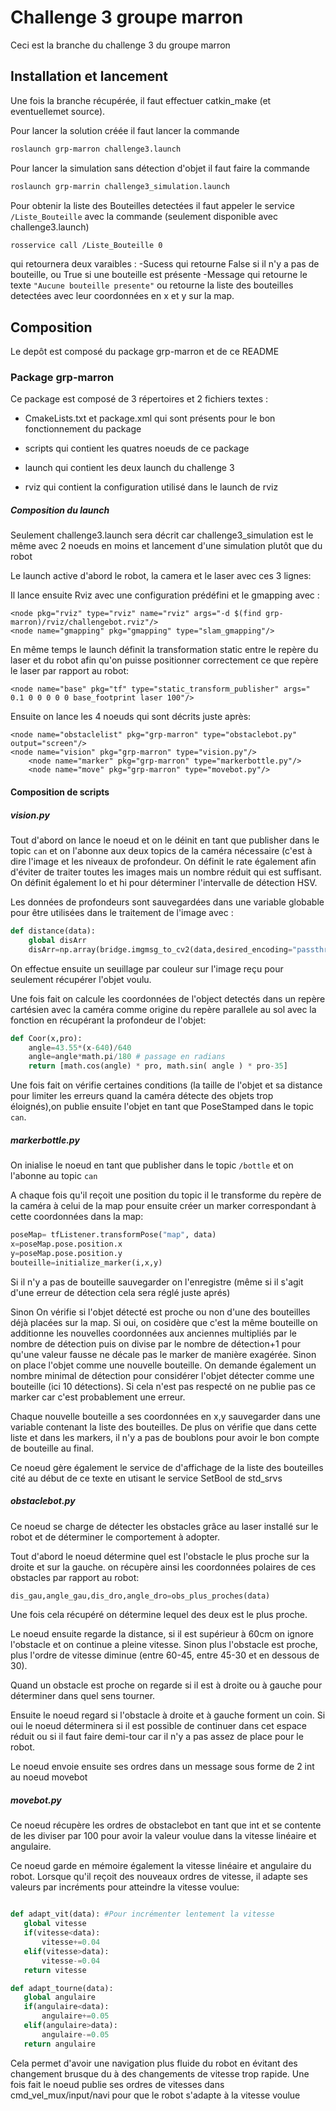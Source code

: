 # Challenge 3 groupe marron

Ceci est la branche du challenge 3 du groupe marron

## Installation et lancement

Une fois la branche récupérée, il faut effectuer catkin_make (et eventuellemet source).

Pour lancer la solution créée il faut lancer la commande

```bash
roslaunch grp-marron challenge3.launch
```

Pour lancer la simulation sans détection d'objet il faut faire la commande 

```bash
roslaunch grp-marrin challenge3_simulation.launch
```
    
    
Pour obtenir la liste des Bouteilles detectées il faut appeler le service `/Liste_Bouteille` avec la commande (seulement disponible avec challenge3.launch)

```bash
rosservice call /Liste_Bouteille 0
```
    
qui  retournera deux varaibles :
-Sucess qui retourne False si il n'y a pas de bouteille, ou True si une bouteille est présente
-Message qui retourne le texte `"Aucune bouteille presente"` ou retourne la liste des bouteilles detectées avec leur coordonnées en x et y sur la map.


## Composition

Le depôt est composé du package grp-marron et de ce README

### Package grp-marron

Ce package est composé de 3 répertoires et 2 fichiers textes :

- CmakeLists.txt et package.xml qui sont présents pour le bon fonctionnement du package

- scripts qui contient les quatres noeuds de ce package

- launch qui contient les deux launch du challenge 3

- rviz qui contient la configuration utilisé dans le launch de rviz

##### Composition du launch

Seulement challenge3.launch sera décrit car challenge3_simulation est le même avec 2 noeuds en moins et lancement d'une simulation plutôt que du robot

Le launch active d'abord le robot, la camera et le laser  avec ces 3 lignes:
	<include file="$(find turtlebot_bringup)/launch/minimal.launch"/>
	<include file="$(find realsense2_camera)/launch/rs_aligned_depth.launch"/>
	<node name="laser" pkg="urg_node" type="urg_node"/>

Il lance ensuite Rviz avec une configuration prédéfini et le gmapping avec :

	<node pkg="rviz" type="rviz" name="rviz" args="-d $(find grp-marron)/rviz/challengebot.rviz"/>
	<node name="gmapping" pkg="gmapping" type="slam_gmapping"/>

En même temps le launch définit la transformation static entre le repère du laser et du robot afin qu'on puisse positionner correctement ce que repère le laser par rapport au robot:

	<node name="base" pkg="tf" type="static_transform_publisher" args=" 0.1 0 0 0 0 0 base_footprint laser 100"/>
	
Ensuite on lance les 4 noeuds qui sont décrits juste après:

	<node name="obstaclelist" pkg="grp-marron" type="obstaclebot.py" output="screen"/>
	<node name="vision" pkg="grp-marron" type="vision.py"/>
    	<node name="marker" pkg="grp-marron" type="markerbottle.py"/>
    	<node name="move" pkg="grp-marron" type="movebot.py"/>
#### Composition de scripts

##### vision.py

Tout d'abord on lance le noeud et on le déinit en tant que publisher dans le topic `can` et on l'abonne aux deux topics de la caméra nécessaire (c'est à dire l'image et les niveaux de profondeur.
On définit le rate également afin d'éviter de traiter toutes les images mais un nombre réduit qui est suffisant.
On définit également lo et hi pour déterminer l'intervalle de détection HSV.

Les données de profondeurs sont sauvegardées dans une variable globable pour être utilisées dans le traitement de l'image avec :

```python
def distance(data):
	global disArr
	disArr=np.array(bridge.imgmsg_to_cv2(data,desired_encoding="passthrough"))
```

On effectue ensuite un seuillage par couleur sur l'image reçu pour seulement récupérer l'objet voulu.

Une fois fait on calcule les coordonnées de l'object detectés dans un repère cartésien avec la caméra comme origine du repère parallele au sol avec la fonction en récupérant la profondeur de l'objet:

```python
def Coor(x,pro):
	angle=43.55*(x-640)/640
	angle=angle*math.pi/180 # passage en radians
	return [math.cos(angle) * pro, math.sin( angle ) * pro-35]
```


Une fois fait on vérifie certaines conditions (la taille de l'objet et sa distance pour limiter les erreurs quand la caméra détecte des objets trop éloignés),on publie ensuite l'objet en tant que PoseStamped dans le topic `can`.

##### markerbottle.py

On inialise le noeud en tant que publisher dans le topic `/bottle` et on l'abonne au topic `can`

A chaque fois qu'il reçoit une position du topic il le transforme du repère de la caméra à celui de la map pour ensuite créer un marker correspondant à cette coordonnées dans la map:

```python
poseMap= tfListener.transformPose("map", data)
x=poseMap.pose.position.x
y=poseMap.pose.position.y
bouteille=initialize_marker(i,x,y)
```

Si il n'y a pas de bouteille sauvegarder on l'enregistre (même si il s'agit d'une erreur de détection cela sera réglé juste aprés)

Sinon
On vérifie si l'objet détecté est proche ou non d'une des bouteilles déjà placées sur la map. Si oui, on cosidère que c'est la même bouteille on additionne les nouvelles coordonnées aux anciennes multipliés par le nombre de détection puis on divise par le nombre de détection+1 pour qu'une valeur fausse ne décale pas le marker de manière exagérée. Sinon on place l'objet comme une nouvelle bouteille. On demande également un nombre minimal de détection pour considérer l'objet détecter comme une bouteille (ici 10 détections). Si cela n'est pas respecté on ne publie pas ce marker car c'est probablement une erreur.

Chaque nouvelle bouteille a ses coordonnées en x,y sauvegarder dans une variable contenant la liste des bouteilles. De plus on vérifie que dans cette liste et dans les markers, il n'y a pas de boublons pour avoir le bon compte de bouteille au final.


Ce noeud gère également le service de d'affichage de la liste des bouteilles cité au début de ce texte en utisant le service SetBool de std_srvs

##### obstaclebot.py

Ce noeud se charge de détecter les obstacles grâce au laser installé sur le robot et de déterminer le comportement à adopter.

Tout d'abord le noeud détermine quel est l'obstacle le plus proche sur la droite et sur la gauche. on récupère ainsi les coordonnées polaires de ces obstacles par rapport au robot:

```python
dis_gau,angle_gau,dis_dro,angle_dro=obs_plus_proches(data) 
```

Une fois cela récupéré on détermine lequel des deux est le plus proche.

Le noeud ensuite regarde la distance, si il est supérieur à 60cm on ignore l'obstacle et on continue a pleine vitesse. Sinon plus l'obstacle est proche, plus l'ordre de vitesse diminue (entre 60-45, entre 45-30 et en dessous de 30).

Quand un obstacle est proche on regarde si il est à droite ou à gauche pour déterminer dans quel sens tourner.


Ensuite le noeud regard si l'obstacle à droite et à gauche forment un coin. Si oui le noeud déterminera si il est possible de continuer dans cet espace réduit ou si il faut faire demi-tour car il n'y a pas assez de place pour le robot.

Le noeud envoie ensuite ses ordres dans un message sous forme de 2 int au noeud movebot

##### movebot.py

Ce noeud récupère les ordres de obstaclebot en tant que int et se contente de les diviser par 100 pour avoir la valeur voulue dans la vitesse linéaire et angulaire.

Ce noeud garde en mémoire également la vitesse linéaire et angulaire du robot. Lorsque qu'il reçoit des nouveaux ordres de vitesse, il adapte ses valeurs par incréments pour atteindre la vitesse voulue:

 ```python
 
def adapt_vit(data): #Pour incrémenter lentement la vitesse
    global vitesse 
    if(vitesse<data):
        vitesse+=0.04
    elif(vitesse>data):
        vitesse-=0.04
    return vitesse

def adapt_tourne(data):
    global angulaire
    if(angulaire<data):
        angulaire+=0.05
    elif(angulaire>data):
        angulaire-=0.05
    return angulaire
```
Cela permet d'avoir une navigation plus fluide du robot en évitant des changement brusque du à des changements de vitesse trop rapide. Une fois fait le noeud publie ses ordres de vitesses dans cmd_vel_mux/input/navi pour que le robot s'adapte à la vitesse voulue
    

